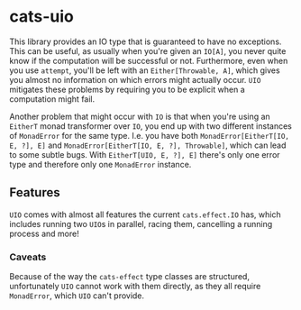 # cats-uio

This library provides an IO type that is guaranteed to have no exceptions.
This can be useful, as usually when you're given an `IO[A]`, you never quite know if the computation will be successful or not.
Furthermore, even when you use `attempt`, you'll be left with an `Either[Throwable, A]`, which gives you almost no information on which errors might actually occur.
`UIO` mitigates these problems by requiring you to be explicit when a computation might fail.

Another problem that might occur with `IO` is that when you're using an `EitherT` monad transformer over `IO`, you end up with two different instances of `MonadError` for the same type.
I.e. you have both `MonadError[EitherT[IO, E, ?], E]` and `MonadError[EitherT[IO, E, ?], Throwable]`, which can lead to some subtle bugs.
With `EitherT[UIO, E, ?], E]` there's only one error type and therefore only one `MonadError` instance.

## Features

`UIO` comes with almost all features the current `cats.effect.IO` has, which includes running two `UIO`s in parallel,
racing them, cancelling a running process and more!


### Caveats

Because of the way the `cats-effect` type classes are structured, unfortunately `UIO` cannot work with them directly, as they all require `MonadError`, which `UIO` can't provide.
